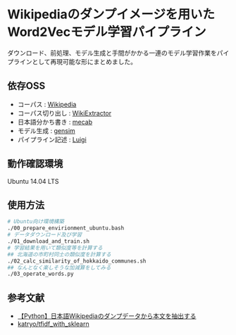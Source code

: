 # Wikipediaのダンプイメージを用いたWord2Vecモデル学習パイプライン

ダウンロード、前処理、モデル生成と手間がかかる一連のモデル学習作業をパイプラインとして再現可能な形にまとめました。

## 依存OSS

 - コーパス : [Wikipedia](https://ja.wikipedia.org/wiki/Wikipedia:%E3%83%87%E3%83%BC%E3%82%BF%E3%83%99%E3%83%BC%E3%82%B9%E3%83%80%E3%82%A6%E3%83%B3%E3%83%AD%E3%83%BC%E3%83%89)
 - コーパス切り出し : [WikiExtractor](https://github.com/attardi/wikiextractor)
 - 日本語分かち書き : [mecab](http://taku910.github.io/mecab/)
 - モデル生成 : [gensim](https://radimrehurek.com/gensim/)
 - パイプライン記述 : [Luigi](https://github.com/spotify/luigi)

## 動作確認環境

Ubuntu 14.04 LTS

## 使用方法

```bash
# Ubuntu向け環境構築
./00_prepare_envirionment_ubuntu.bash
# データダウンロード及び学習
./01_download_and_train.sh
# 学習結果を用いて類似度等を計算する
## 北海道の市町村同士の類似度を計算する
./02_calc_similarity_of_hokkaido_communes.sh
## なんとなく楽しそうな加減算をしてみる
./03_operate_words.py
```

## 参考文献

 - [【Python】日本語Wikipediaのダンプデータから本文を抽出する](http://taka-say.hateblo.jp/entry/2016/05/20/221817)
 - [katryo/tfidf_with_sklearn](https://github.com/katryo/tfidf_with_sklearn/blob/master/utils.py)
